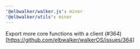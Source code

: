 ```yaml
---
'@elbwalker/walker.js': minor
'@elbwalker/utils': minor
---
```


Export more core functions with a client (#364)[https://github.com/elbwalker/walkerOS/issues/364]
